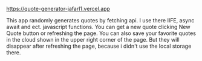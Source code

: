 https://quote-generator-jafarl1.vercel.app

This app randomly generates quotes by fetching api.
I use there IIFE, async await and ect. javascript functions. You can get a new quote clicking New Quote button or refreshing the page.
You can also save your favorite quotes in the cloud shown in the upper right corner of the page. But they will disappear after refreshing the page, because i didn't use the local storage there.
